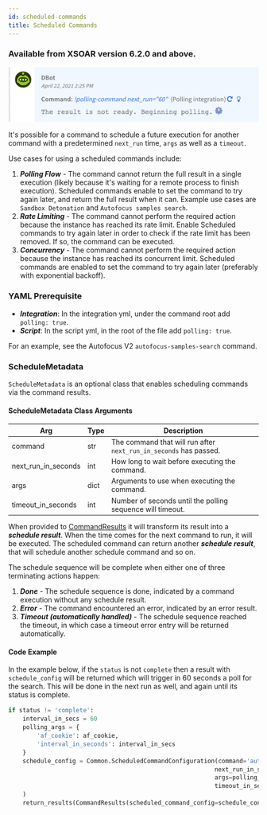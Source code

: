 ```yaml
---
id: scheduled-commands
title: Scheduled Commands
---
```


### Available from XSOAR version 6.2.0 and above.

<img width="533" src="../doc_imgs/integrations/polling-command.png"></img>

It's possible for a command to schedule a future execution for another command with a predetermined `next_run` time, `args` as well as a `timeout`.

Use cases for using a scheduled commands include:
1. ***Polling Flow*** - The command cannot return the full result in a single execution (likely because it's waiting for a remote process to finish execution). Scheduled commands enable to set the command to try again later, and return the full result when it can. Example use cases are `Sandbox Detonation` and `Autofocus samples search`.
2. ***Rate Limiting*** - The command cannot perform the required action because the instance has reached its rate limit. Enable Scheduled commands to try again later in order to check if the rate limit has been removed. If so, the command can be executed.
3. ***Concurrency*** - The command cannot perform the required action because the instance has reached its concurrent limit. Scheduled commands are enabled to set the command to try again later (preferably with exponential backoff).

### YAML Prerequisite
* ***Integration***: In the integration yml, under the command root add `polling: true`.
* ***Script***: In the script yml, in the root of the file add `polling: true`.

For an example, see the Autofocus V2 `autofocus-samples-search` command.

### ScheduleMetadata
`ScheduleMetadata` is an optional class that enables scheduling commands via the command results.

#### ScheduleMetadata Class Arguments
| Arg               | Type   | Description                                                                                                                                                                                |
|-------------------|--------|--------------------------------------------------------------------------------------------------------------------------------------------------------------------------------------------|
| command                | str    | The command that will run after `next_run_in_seconds` has passed.
| next_run_in_seconds    | int    | How long to wait before executing the command.
| args                   | dict   | Arguments to use when executing the command.
| timeout_in_seconds     | int    | Number of seconds until the polling sequence will timeout.

When provided to [CommandResults](./code-conventions#commandresults) it will transform its result into a ***schedule result***.
When the time comes for the next command to run, it will be executed.
The scheduled command can return another ***schedule result***, that will schedule another schedule command and so on.

The schedule sequence will be complete when either one of three terminating actions happen:

1. ***Done*** - The schedule sequence is done, indicated by a command execution without any schedule result.
2. ***Error*** - The command encountered an error, indicated by an error result.
3. ***Timeout (automatically handled)*** - The schedule sequence reached the timeout, in which case a timeout error entry will be returned automatically.

#### Code Example
In the example below, if the `status` is not `complete` then a result with `schedule_config` will be returned which will trigger in 60 seconds a poll for the search. This will be done in the next run as well, and again until its status is complete.

```python
if status != 'complete':
    interval_in_secs = 60
    polling_args = {
        'af_cookie': af_cookie,
        'interval_in_seconds': interval_in_secs
    }
    schedule_config = Common.ScheduledCommandConfiguration(command='autofocus-search-samples',
                                                          next_run_in_seconds=interval_in_secs,
                                                          args=polling_args, 
                                                          timeout_in_seconds=600
    )
    return_results(CommandResults(scheduled_command_config=schedule_config))
```

